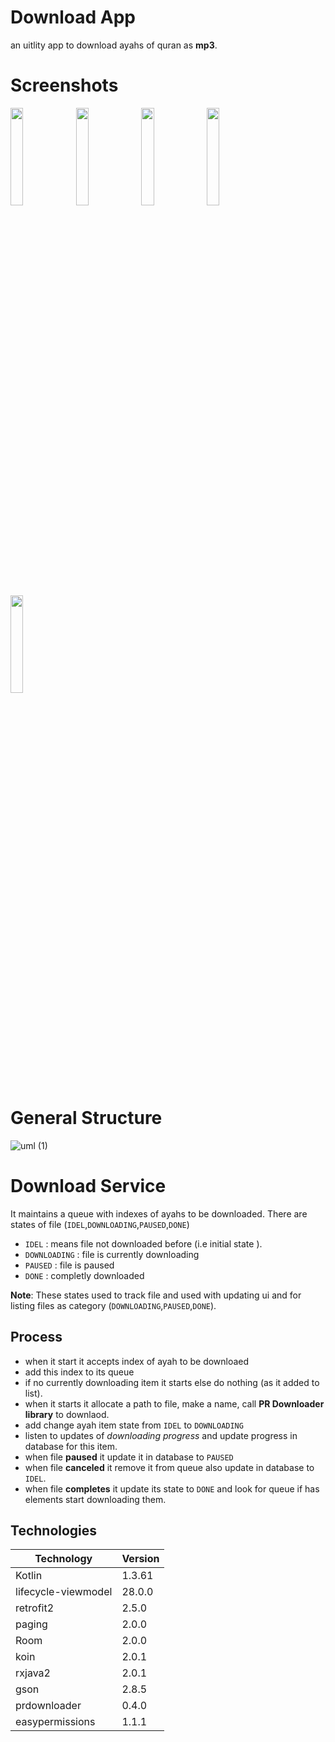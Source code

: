 # Download App 
an uitlity app to download ayahs of quran as **mp3**.

# Screenshots 
<div> 
 <img src="https://user-images.githubusercontent.com/13488900/75140273-37205c80-56f7-11ea-942d-de99b6f8704a.png" width = 20%> <img src="https://user-images.githubusercontent.com/13488900/75140276-37205c80-56f7-11ea-9194-a38459573271.png" width = 20%> <img src="https://user-images.githubusercontent.com/13488900/75140262-32f43f00-56f7-11ea-9769-928b7332e95c.png" width = 20%>
 <img src="https://user-images.githubusercontent.com/13488900/75140269-35569900-56f7-11ea-8e54-9d1d1d28965a.png" width = 20%>
 <img src="https://user-images.githubusercontent.com/13488900/75140272-35ef2f80-56f7-11ea-9e3d-5a57d707c015.png" width = 20%>
 
  </div>


# General Structure 
![uml (1)](https://user-images.githubusercontent.com/13488900/75139409-38508a00-56f5-11ea-9c76-7f66a42cb973.png)


# Download Service 
It maintains a queue with indexes of ayahs to be downloaded.
There are states of file (`IDEL`,`DOWNLOADING`,`PAUSED`,`DONE`)
- `IDEL` : means file not downloaded before (i.e initial state ).
- `DOWNLOADING` : file is currently downloading 
- `PAUSED` : file is paused 
- `DONE` : completly downloaded 

**Note**: These states used to track file and used with updating ui and for listing files as category (`DOWNLOADING`,`PAUSED`,`DONE`).

## Process 
- when it start it accepts index of ayah to be downloaed 
- add this index to its queue
- if no currently downloading item it starts else do nothing (as it added to list).
- when it starts it allocate a path to file, make a name, call **PR Downloader library** to downlaod.
- add change ayah item state from `IDEL` to `DOWNLOADING`
- listen to updates of *downloading progress* and update progress in database for this item.
- when file **paused** it update it in database to `PAUSED`
- when file **canceled** it remove it from queue also update in database to `IDEL`.
- when file **completes** it update its state to `DONE` and look for queue if has elements start downloading them. 



## Technologies
Technology | Version
---------- | -------
Kotlin | 1.3.61
lifecycle-viewmodel | 28.0.0
retrofit2 | 2.5.0
paging| 2.0.0
Room| 2.0.0
koin| 2.0.1
rxjava2| 2.0.1
gson | 2.8.5
prdownloader | 0.4.0
easypermissions|1.1.1



